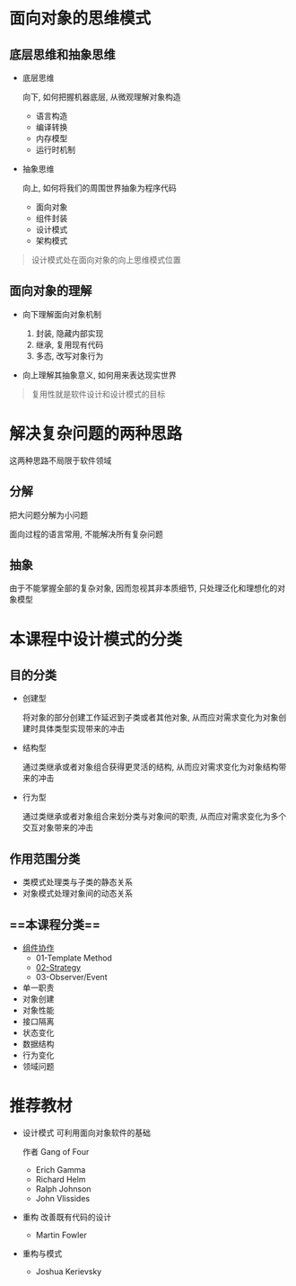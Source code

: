 # 面向对象的思维模式
## 底层思维和抽象思维
- 底层思维

    向下, 如何把握机器底层, 从微观理解对象构造
    - 语言构造
    - 编译转换
    - 内存模型
    - 运行时机制
- 抽象思维

    向上, 如何将我们的周围世界抽象为程序代码
    - 面向对象
    - 组件封装
    - 设计模式
    - 架构模式

> 设计模式处在面向对象的向上思维模式位置

## 面向对象的理解
- 向下理解面向对象机制
    1. 封装, 隐藏内部实现
    1. 继承, 复用现有代码
    1. 多态, 改写对象行为

- 向上理解其抽象意义, 如何用来表达现实世界

> 复用性就是软件设计和设计模式的目标

# 解决复杂问题的两种思路
这两种思路不局限于软件领域
## 分解
把大问题分解为小问题

面向过程的语言常用, 不能解决所有复杂问题

## 抽象
由于不能掌握全部的复杂对象, 因而忽视其非本质细节, 只处理泛化和理想化的对象模型

# 本课程中设计模式的分类
## 目的分类
- 创建型

    将对象的部分创建工作延迟到子类或者其他对象, 从而应对需求变化为对象创建时具体类型实现带来的冲击
    
- 结构型

    通过类继承或者对象组合获得更灵活的结构, 从而应对需求变化为对象结构带来的冲击

- 行为型

    通过类继承或者对象组合来划分类与对象间的职责, 从而应对需求变化为多个交互对象带来的冲击

## 作用范围分类
- 类模式处理类与子类的静态关系
- 对象模式处理对象间的动态关系

## ==本课程分类==
- [组件协作](<component collaboration/>)
    - 01-Template Method
    - [02-Strategy](<component collaboration/02-Strategy/>)
    - 03-Observer/Event
- 单一职责
- 对象创建
- 对象性能
- 接口隔离
- 状态变化
- 数据结构
- 行为变化
- 领域问题

# 推荐教材
- 设计模式 可利用面向对象软件的基础

    作者 Gang of Four
    - Erich Gamma
    - Richard Helm
    - Ralph Johnson
    - John Vlissides
- 重构 改善既有代码的设计
    - Martin Fowler
- 重构与模式
    - Joshua Kerievsky
